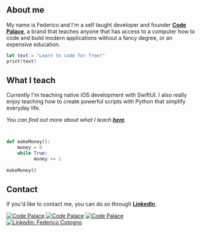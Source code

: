 ## About me
My name is Federico and I'm a self taught developer and founder **[Code Palace](https://www.youtube.com/c/CodePalace/)**, a brand that teaches anyone that has access to a computer how to code and build modern applications without a fancy degree, or an expensive education.

```swift
let text = "Learn to code for free!"
print(text)
```

## What I teach
Currently I'm teaching native iOS development with SwiftUI. I also really enjoy teaching how to create powerful scripts with Python that simplify everyday life. 

_You can find out more about what I teach **[here](https://www.youtube.com/c/CodePalace/)**._

```python


def makeMoney():
    money = 0
    while True:
          money += 1
    
makeMoney()
```

## Contact
If you'd like to contact me, you can do so through **[LinkedIn](https://www.linkedin.com/in/federicocotogno/)**.

[![Code Palace](https://img.shields.io/youtube/channel/subscribers/UCuudpdbKmQWq2PPzYgVCWlA?label=Code%20Palace&style=social)](https://www.youtube.com/c/CodePalace/videos)
[![Code Palace](https://img.shields.io/twitter/follow/federicocotogno?label=Twitter)](https://twitter.com/federicocotogno)
[![Code Palace](https://img.shields.io/github/followers/federicocotogno?style=social)](https://github.com/federicocotogno)
[![Linkedin: Federico Cotogno](https://img.shields.io/badge/-Federico_Cotogno-blue?style=flat-square&logo=Linkedin&logoColor=white&link=https://www.linkedin.com/in/federicocotogno/)](https://www.linkedin.com/in/federicocotogno/)





